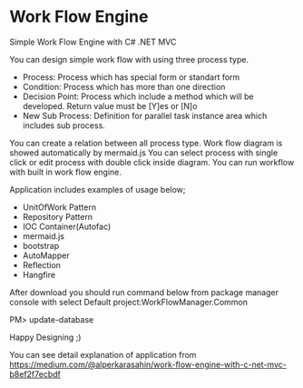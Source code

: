 # Work Flow Engine
Simple Work Flow Engine with C# .NET MVC

You can design simple work flow with using three process type.
* Process: Process which has special form or standart form
* Condition: Process which has more than one direction
* Decision Point: Process which include a method which will be developed. Return value must be [Y]es or [N]o
* New Sub Process: Definition for parallel task instance area which includes sub process.

You can create a relation between all process type. Work flow diagram is showed automatically by mermaid.js 
You can select process with single click or edit process with double click inside diagram.
You can run workflow with built in work flow engine.

Application includes examples of usage below;
* UnitOfWork Pattern
* Repository Pattern
* IOC Container(Autofac)
* mermaid.js
* bootstrap
* AutoMapper
* Reflection
* Hangfire

After download you should run command below from package manager console with select Default project:WorkFlowManager.Common

PM> update-database

Happy Designing ;)


You can see detail explanation of application from https://medium.com/@alperkarasahin/work-flow-engine-with-c-net-mvc-b8ef2f7ecbdf
